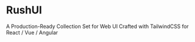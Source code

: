 # RushUI

A Production-Ready Collection Set for Web UI
Crafted with TailwindCSS for React / Vue / Angular